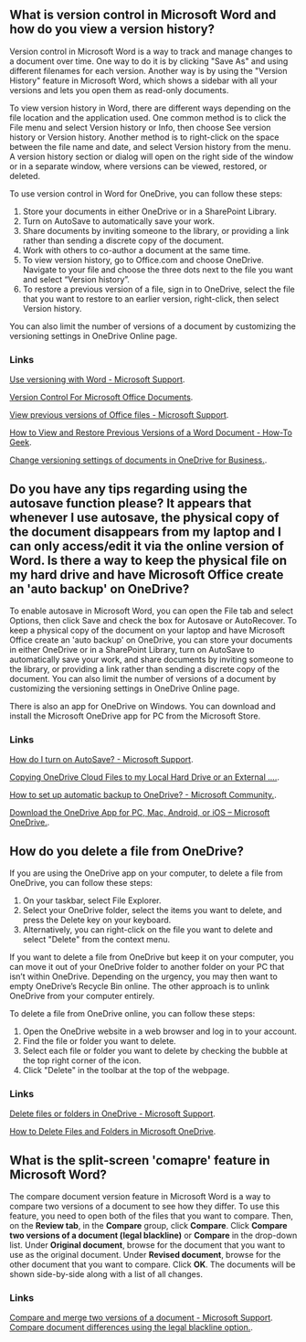 ## What is version control in Microsoft Word and how do you view a version history?
Version control in Microsoft Word is a way to track and manage changes to a document over time. One way to do it is by clicking "Save As" and using different filenames for each version. Another way is by using the "Version History" feature in Microsoft Word, which shows a sidebar with all your versions and lets you open them as read-only documents. 

To view version history in Word, there are different ways depending on the file location and the application used. One common method is to click the File menu and select Version history or Info, then choose See version history or Version history. Another method is to right-click on the space between the file name and date, and select Version history from the menu. A version history section or dialog will open on the right side of the window or in a separate window, where versions can be viewed, restored, or deleted.

To use version control in Word for OneDrive, you can follow these steps:

1. Store your documents in either OneDrive or in a SharePoint Library.
2. Turn on AutoSave to automatically save your work.
3. Share documents by inviting someone to the library, or providing a link rather than sending a discrete copy of the document.
4. Work with others to co-author a document at the same time.
5. To view version history, go to Office.com and choose OneDrive. Navigate to your file and choose the three dots next to the file you want and select “Version history”.
6. To restore a previous version of a file, sign in to OneDrive, select the file that you want to restore to an earlier version, right-click, then select Version history.

You can also limit the number of versions of a document by customizing the versioning settings in OneDrive Online page.

### Links
[Use versioning with Word - Microsoft Support](https://support.microsoft.com/en-us/office/use-versioning-with-word-46b4d23f-b032-4837-94ab-746de8fbe6ec).

[Version Control For Microsoft Office Documents](https://answers.microsoft.com/en-us/msoffice/forum/all/version-control-for-microsoft-office-documents/f94a11b1-b849-4152-98b2-ca2d9be26c81).

[View previous versions of Office files - Microsoft Support](https://support.microsoft.com/en-us/office/view-previous-versions-of-office-files-5c1e076f-a9c9-41b8-8ace-f77b9642e2c2).

[How to View and Restore Previous Versions of a Word Document - How-To Geek](https://www.howtogeek.com/724986/how-to-view-and-restore-previous-versions-of-a-word-document/).

[Change versioning settings of documents in OneDrive for Business.](https://answers.microsoft.com/en-us/msoffice/forum/all/change-versioning-settings-of-documents-in/b88de8b2-f1d6-4044-b9ef-3af81ff5f6d3).

## Do you have any tips regarding using the autosave function please? It appears that whenever I use autosave, the physical copy of the document disappears from my laptop and I can only access/edit it via the online version of Word. Is there a way to keep the physical file on my hard drive and have Microsoft Office create an 'auto backup' on OneDrive?

To enable autosave in Microsoft Word, you can open the File tab and select Options, then click Save and check the box for Autosave or AutoRecover. To keep a physical copy of the document on your laptop and have Microsoft Office create an 'auto backup' on OneDrive, you can store your documents in either OneDrive or in a SharePoint Library, turn on AutoSave to automatically save your work, and share documents by inviting someone to the library, or providing a link rather than sending a discrete copy of the document. You can also limit the number of versions of a document by customizing the versioning settings in OneDrive Online page.

There is also an app for OneDrive on Windows. You can download and install the Microsoft OneDrive app for PC from the Microsoft Store.

### Links
[How do I turn on AutoSave? - Microsoft Support](https://support.microsoft.com/en-us/office/how-do-i-turn-on-autosave-dbd19b49-ff3a-48f5-8294-671e33a6712c).

[Copying OneDrive Cloud Files to my Local Hard Drive or an External ....](https://answers.microsoft.com/en-us/msoffice/forum/all/copying-onedrive-cloud-files-to-my-local-hard/c815d403-f615-4495-94db-46cf785c47a1).

[How to set up automatic backup to OneDrive? - Microsoft Community.](https://answers.microsoft.com/en-us/msoffice/forum/all/how-to-set-up-automatic-backup-to-onedrive/d4c164cb-e3c1-49c4-9206-61239228c084).

[Download the OneDrive App for PC, Mac, Android, or iOS – Microsoft OneDrive.](https://www.microsoft.com/en-us/microsoft-365/onedrive/download).

## How do you delete a file from OneDrive?
If you are using the OneDrive app on your computer, to delete a file from OneDrive, you can follow these steps:

1. On your taskbar, select File Explorer.
2. Select your OneDrive folder, select the items you want to delete, and press the Delete key on your keyboard.
3. Alternatively, you can right-click on the file you want to delete and select "Delete" from the context menu.

If you want to delete a file from OneDrive but keep it on your computer, you can move it out of your OneDrive folder to another folder on your PC that isn’t within OneDrive. Depending on the urgency, you may then want to empty OneDrive’s Recycle Bin online. The other approach is to unlink OneDrive from your computer entirely.

To delete a file from OneDrive online, you can follow these steps:

1. Open the OneDrive website in a web browser and log in to your account.
2. Find the file or folder you want to delete.
3. Select each file or folder you want to delete by checking the bubble at the top right corner of the icon.
4. Click "Delete" in the toolbar at the top of the webpage.

### Links
[Delete files or folders in OneDrive - Microsoft Support](https://support.microsoft.com/en-us/office/delete-files-or-folders-in-onedrive-21fe345a-e488-4fa7-932b-f053c1bebe8a).

[How to Delete Files and Folders in Microsoft OneDrive](https://www.howtogeek.com/750283/how-to-delete-files-and-folders-in-microsoft-onedrive/).

## What is the split-screen 'comapre' feature in Microsoft Word?

The compare document version feature in Microsoft Word is a way to compare two versions of a document to see how they differ. To use this feature, you need to open both of the files that you want to compare. Then, on the **Review tab**, in the **Compare** group, click **Compare**. Click **Compare two versions of a document (legal blackline)** or **Compare** in the drop-down list. Under **Original document**, browse for the document that you want to use as the original document. Under **Revised document**, browse for the other document that you want to compare. Click **OK**. The documents will be shown side-by-side along with a list of all changes.

### Links
[Compare and merge two versions of a document - Microsoft Support](https://support.microsoft.com/en-us/office/compare-and-merge-two-versions-of-a-document-f5059749-a797-4db7-a8fb-b3b27eb8b87e).
[Compare document differences using the legal blackline option.](https://support.microsoft.com/en-us/office/compare-document-differences-using-the-legal-blackline-option-dbfc7351-4022-43a2-a0c4-54d1898702a0).
